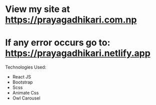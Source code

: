 # View my site at https://prayagadhikari.com.np
# If any error occurs go to: https://prayagadhikari.netlify.app 

Technologies Used:
<ul>
 <li>React JS</li>
 <li>Bootstrap</li>
 <li>Scss</li>
 <li>Animate Css</li>
 <li>Owl Carousel</li>
</ul>
